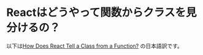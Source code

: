 # Reactはどうやって関数からクラスを見分けるの？

以下は[How Does React Tell a Class from a Function?](https://overreacted.io/how-does-react-tell-a-class-from-a-function/)  の日本語訳です。
